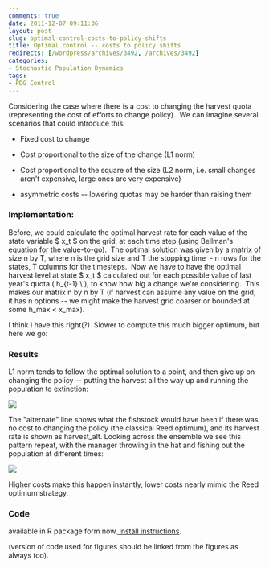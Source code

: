 ```yaml
---
comments: true
date: 2011-12-07 09:11:36
layout: post
slug: optimal-control-costs-to-policy-shifts
title: Optimal control -- costs to policy shifts
redirects: [/wordpress/archives/3492, /archives/3492]
categories:
- Stochastic Population Dynamics
tags:
- PDG Control
---
```


Considering the case where there is a cost to changing the harvest quota (representing the cost of efforts to change policy).  We can imagine several scenarios that could introduce this:



	
  * Fixed cost to change

	
  * Cost proportional to the size of the change (L1 norm)

	
  * Cost proportional to the square of the size (L2 norm, i.e. small changes aren't expensive, large ones are very expensive)

	
  * asymmetric costs -- lowering quotas may be harder than raising them




### Implementation:


Before, we could calculate the optimal harvest rate for each value of the state variable $ x_t $ on the grid, at each time step (using Bellman's equation for the value-to-go).  The optimal solution was given by a matrix of size n by T, where n is the grid size and T the stopping time  - n rows for the states, T columns for the timesteps.  Now we have to have the optimal harvest level at state $ x_t $ calculated out for each possible value of last year's quota \( h_{t-1} \ ), to know how big a change we're considering.  This makes our matrix n by n by T (if harvest can assume any value on the grid, it has n options -- we might make the harvest grid coarser or bounded at some h_max < x_max).

I think I have this right(?)  Slower to compute this much bigger optimum, but here we go:


### Results


L1 norm tends to follow the optimal solution to a point, and then give up on changing the policy -- putting the harvest all the way up and running the population to extinction:

![]( http://farm8.staticflickr.com/7150/6470200593_06f074a462_o.png )


The "alternate" line shows what the fishstock would have been if there was no cost to changing the policy (the classical Reed optimum), and its harvest rate is shown as harvest_alt. Looking across the ensemble we see this pattern repeat, with the manager throwing in the hat and fishing out the population at different times:

![]( http://farm8.staticflickr.com/7023/6472332667_f75a3ccda6_o.png )


Higher costs make this happen instantly, lower costs nearly mimic the Reed optimum strategy.


### Code


available in R package form now,[ install instructions](https://github.com/cboettig/pdg_control).

(version of code used for figures should be linked from the figures as always too).
